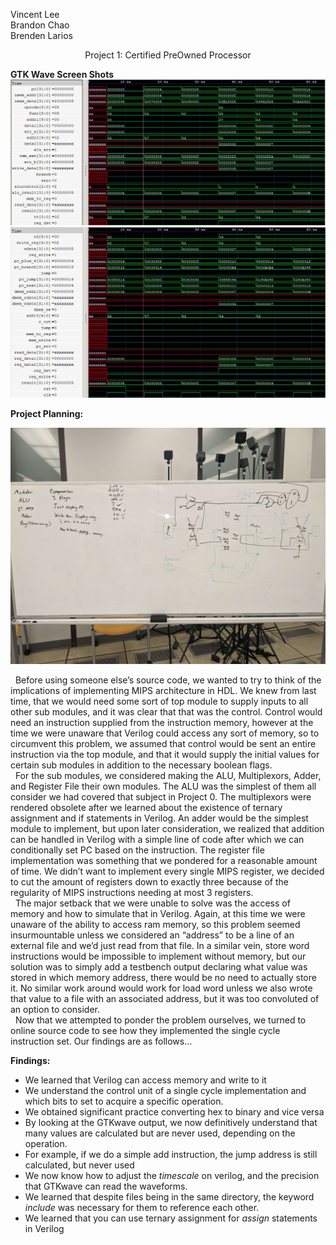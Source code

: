Vincent Lee \
Brandon Chao \
Brenden Larios 

<p align="center">
Project 1: Certified PreOwned Processor
</p>

**GTK Wave Screen Shots**
![Alt text](data/Singe_Cycle_GTKW_1.JPG?raw=true "Whiteboard Thoughts")
![Alt text](data/Singe_Cycle_GTKW_2.JPG?raw=true "Whiteboard Thoughts")



**Project Planning:**

![Alt text](data/original_scheme.jpg?raw=true "Whiteboard Thoughts")


&nbsp; Before using someone else’s source code, we wanted to try to think of the implications of implementing MIPS architecture in HDL. We knew from last time, that we would need some sort of top module to supply inputs to all other sub modules, and it was clear that that was the control. Control would need an instruction supplied from the instruction memory, however at the time we were unaware that Verilog could access any sort of memory, so to circumvent this problem, we assumed that control would be sent an entire instruction via the top module, and that it would supply the initial values for certain sub modules in addition to the necessary boolean flags.\
&nbsp; For the sub modules, we considered making the ALU, Multiplexors, Adder, and Register File their own modules. The ALU was the simplest of them all consider we had covered that subject in Project 0. The multiplexors were rendered obsolete after we learned about the existence of ternary assignment and if statements in Verilog. An adder would be the simplest module to implement, but upon later consideration, we realized that addition can be handled in Verilog with a simple line of code after which we can conditionally set PC based on the instruction. The register file implementation was something that we pondered for a reasonable amount of time. We didn’t want to implement every single MIPS register, we decided to cut the amount of registers down to exactly three because of the regularity of MIPS instructions needing at most 3 registers.\
&nbsp; The major setback that we were unable to solve was the access of memory and how to simulate that in Verilog. Again, at this time we were unaware of the ability to access ram memory, so this problem seemed insurmountable unless we considered an “address” to be a line of an external file and we’d just read from that file. In a similar vein, store word instructions would be impossible to implement without memory, but our solution was to simply add a testbench output declaring what value was stored in which memory address, there would be no need to actually store it. No similar work around would work for load word unless we also wrote that value to a file with an associated address, but it was too convoluted of an option to consider. \
&nbsp; Now that we attempted to ponder the problem ourselves, we turned to online source code to see how they implemented the single cycle instruction set. Our findings are as follows… 

**Findings:**
* We learned that Verilog can access memory and write to it
* We understand the control unit of a single cycle implementation and which bits to set to acquire a specific operation.
* We obtained significant practice converting hex to binary and vice versa
* By looking at the GTKwave output, we now definitively understand that many values are calculated but are never used, depending on the operation.
* For example, if we do a simple add instruction, the jump address is still calculated, but never used
* We now know how to adjust the _timescale_ on verilog, and the precision that GTKwave can read the waveforms.
* We learned that despite files being in the same directory, the keyword _include_ was necessary for them to reference each other.
* We learned that you can use ternary assignment for _assign_ statements in Verilog


